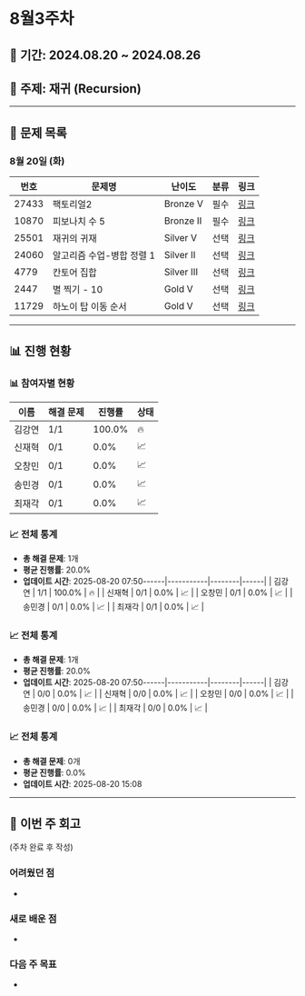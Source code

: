 # 8월3주차

## 📅 기간: 2024.08.20 ~ 2024.08.26

## 🎯 주제: 재귀 (Recursion)

---

## 📝 문제 목록

### 8월 20일 (화)
| 번호 | 문제명 | 난이도 | 분류 | 링크 |
|------|---------|--------|------|------|
| 27433 | 팩토리얼2 | Bronze V | 필수 | [링크](https://www.acmicpc.net/problem/27433) |
| 10870 | 피보나치 수 5 | Bronze II | 필수 | [링크](https://www.acmicpc.net/problem/10870) |
| 25501 | 재귀의 귀재 | Silver V | 선택 | [링크](https://www.acmicpc.net/problem/25501) |
| 24060 | 알고리즘 수업-병합 정렬 1 | Silver II | 선택 | [링크](https://www.acmicpc.net/problem/24060) |
| 4779 | 칸토어 집합 | Silver III | 선택 | [링크](https://www.acmicpc.net/problem/4779) |
| 2447 | 별 찍기 - 10 | Gold V | 선택 | [링크](https://www.acmicpc.net/problem/2447) |
| 11729 | 하노이 탑 이동 순서 | Gold V | 선택 | [링크](https://www.acmicpc.net/problem/11729) |

---

## 📊 진행 현황

### 📊 참여자별 현황
| 이름 | 해결 문제 | 진행률 | 상태 |
|------|-----------|--------|------|
| 김강연 | 1/1 | 100.0% | 🔥 |
| 신재혁 | 0/1 | 0.0% | 📈 |
| 오창민 | 0/1 | 0.0% | 📈 |
| 송민경 | 0/1 | 0.0% | 📈 |
| 최재각 | 0/1 | 0.0% | 📈 |

### 📈 전체 통계
- **총 해결 문제**: 1개
- **평균 진행률**: 20.0%
- **업데이트 시간**: 2025-08-20 07:50------|-----------|--------|------|
| 김강연 | 1/1 | 100.0% | 🔥 |
| 신재혁 | 0/1 | 0.0% | 📈 |
| 오창민 | 0/1 | 0.0% | 📈 |
| 송민경 | 0/1 | 0.0% | 📈 |
| 최재각 | 0/1 | 0.0% | 📈 |

### 📈 전체 통계
- **총 해결 문제**: 1개
- **평균 진행률**: 20.0%
- **업데이트 시간**: 2025-08-20 07:50------|-----------|--------|------|
| 김강연 | 0/0 | 0.0% | 📈 |
| 신재혁 | 0/0 | 0.0% | 📈 |
| 오창민 | 0/0 | 0.0% | 📈 |
| 송민경 | 0/0 | 0.0% | 📈 |
| 최재각 | 0/0 | 0.0% | 📈 |

### 📈 전체 통계
- **총 해결 문제**: 0개
- **평균 진행률**: 0.0%
- **업데이트 시간**: 2025-08-20 15:08

---

## 💬 이번 주 회고
(주차 완료 후 작성)

### 어려웠던 점
- 

### 새로 배운 점
- 

### 다음 주 목표
-